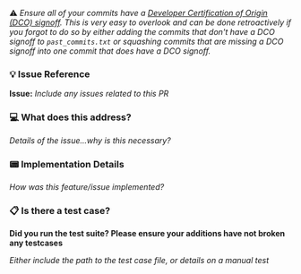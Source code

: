 ⚠️ _Ensure all of your commits have a [Developer Certification of Origin (DCO) signoff](https://github.com/openmainframeproject/tsc/blob/master/process/contribution_guidelines.md#developer-certificate-of-origin). This is very easy to overlook and can be done retroactively if you forgot to do so by either adding the commits that don't have a DCO signoff to `past_commits.txt` or squashing commits that are missing a DCO signoff into one commit that does have a DCO signoff._

### :bulb: Issue Reference

**Issue:**  *Include any issues related to this PR*

### :computer: What does this address?

*Details of the issue...why is this necessary?*

### :pager: Implementation Details

*How was this feature/issue implemented?*

### :clipboard: Is there a test case?

**Did you run the test suite? Please ensure your additions have not broken any testcases**

*Either include the path to the test case file, or details on a manual test*
